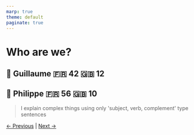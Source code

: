 ```yaml
---
marp: true
theme: default
paginate: true
---
```


# Who are we?

## 🐻 Guillaume 🇫🇷 42 🇬🇧 12

## 🐗 Philippe 🇫🇷 56 🇬🇧 10
> I explain complex things using only 'subject, verb, complement' type sentences
<!--
"The benefit: I explain complex things using only 'subject, verb, complement' type sentences"
-->

[← Previous](000-start.md) | [Next →](101-intro-and-objectives.md)
